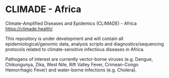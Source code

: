 # CLIMADE - Africa

Climate-Amplified Diseases and Epidemics (CLIMADE) - Africa
https://climade.health/

This repository is under development and will contain all epidemiological/genomic data, analysis scripts and diagnostics/sequencing protocols related to climate-sensitive infectious diseases in Africa. 

Pathogens of interest are currently vector-borne viruses (e.g. Dengue, Chikungunya, Zika, West Nile, Rift Valley Fever, Crimean-Congo Hemorrhagic Fever) and water-borne infections (e.g. Cholera).
